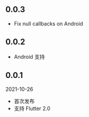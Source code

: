 ## 0.0.3

* Fix null callbacks on Android

## 0.0.2

* Android 支持

## 0.0.1

2021-10-26

* 首次发布
* 支持 Flutter 2.0
